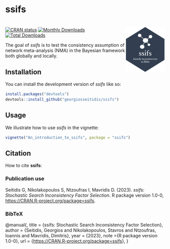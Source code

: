 
<!-- README.md is generated from README.Rmd. Please edit that file -->

# ssifs

# <img src="man/figures/ssifs_logo.png" align="right" width="25%"/>

<!-- badges: start -->

[![CRAN
status](https://www.r-pkg.org/badges/version/ssifs)](https://CRAN.R-project.org/package=ssifs)
[![Monthly
Downloads](https://cranlogs.r-pkg.org/badges/ssifs)](https://cran.r-project.org/package=ssifs)
[![Total
Downloads](https://cranlogs.r-pkg.org/badges/grand-total/ssifs)](http://cranlogs.r-pkg.org/badges/grand-total/ssifs)
<!-- badges: end -->

The goal of *ssifs* is to test the consistency assumption of network
meta-analysis (NMA) in the Bayesian framework both globally and locally.

## Installation

You can install the development version of *ssifs* like so:

``` r
install.packages("devtools")
devtools::install_github("georgiosseitidis/ssifs")
```

## Usage

We illustrate how to use *ssifs* in the vignette:

``` r
vignette("An_introduction_to_ssifs", package = "ssifs")
```

## Citation

How to cite **ssifs**:

### Publication use

Seitidis G, Nikolakopoulos S, Ntzoufras I, Mavridis D. (2023). *ssifs:
Stochastic Search Inconsistency Factor Selection*. R package version
1.0-0, <https://CRAN.R-project.org/package=ssifs>.

### BibTeX

@manual{, title = {ssifs: Stochastic Search Inconsistency Factor
Selection}, author = {Seitidis, Georgios and Nikolakopoulos, Stavros and
Ntzoufras, Ioannis and Mavridis, Dimitris}, year = {2023}, note ={R
package version 1.0-0}, url =
{<https://CRAN.R-project.org/package=ssifs>}, }
